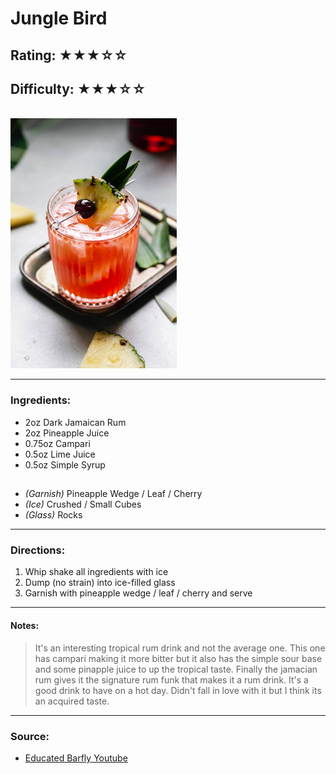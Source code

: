 # Jungle Bird

## Rating: ★★★☆☆
## Difficulty: ★★★☆☆

<br>

<img src="../Images/jungle-bird.jpg" alt="" height="400">

<br>

---

### Ingredients:

* 2oz Dark Jamaican Rum
* 2oz Pineapple Juice
* 0.75oz Campari
* 0.5oz Lime Juice
* 0.5oz Simple Syrup
##
* *(Garnish)* Pineapple Wedge / Leaf / Cherry
* *(Ice)* Crushed / Small Cubes
* *(Glass)* Rocks

---

### Directions:
1. Whip shake all ingredients with ice
2. Dump (no strain) into ice-filled glass
3. Garnish with pineapple wedge / leaf / cherry and serve
---

#### Notes:
> It's an interesting tropical rum drink and not the average one. This one has campari making it more bitter but it also has the simple sour base and some pinapple juice to up the tropical taste. Finally the jamacian rum gives it the signature rum funk that makes it a rum drink. It's a good drink to have on a hot day. Didn't fall in love with it but I think its an acquired taste.

---

### Source:
* [Educated Barfly Youtube](https://youtu.be/AWnIqpsfyPU?t=1132)
